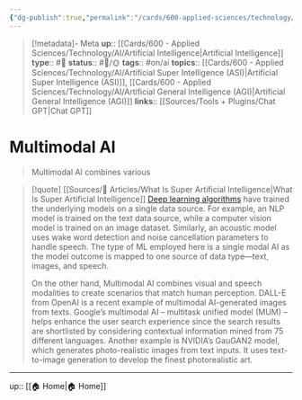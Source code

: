 ```yaml
---
{"dg-publish":true,"permalink":"/cards/600-applied-sciences/technology/ai/multimodal-ai/","title":"Multimodal AI"}
---
```


> [!metadata]- Meta
> **up**:: [[Cards/600 - Applied Sciences/Technology/AI/Artificial Intelligence\|Artificial Intelligence]]
> **type**:: #📝 
> **status**:: #📝/🌞
> **tags**::  #on/ai
> **topics**:: [[Cards/600 - Applied Sciences/Technology/AI/Artificial Super Intelligence (ASI)\|Artificial Super Intelligence (ASI)]], [[Cards/600 - Applied Sciences/Technology/AI/Artificial General Intelligence (AGI)\|Artificial General Intelligence (AGI)]]
> **links**:: [[Sources/Tools + Plugins/Chat GPT\|Chat GPT]]


# Multimodal AI

> Multimodal AI combines various 


> [!quote] [[Sources/📰 Articles/What Is Super Artificial Intelligence\|What Is Super Artificial Intelligence]]
> [Deep learning algorithms](https://www.spiceworks.com/tech/artificial-intelligence/articles/what-is-deep-learning/) have trained the underlying models on a single data source. For example, an NLP model is trained on the text data source, while a computer vision model is trained on an image dataset. Similarly, an acoustic model uses wake word detection and noise cancellation parameters to handle speech. The type of ML employed here is a single modal AI as the model outcome is mapped to one source of data type—text, images, and speech.
> 
> On the other hand, Multimodal AI combines visual and speech modalities to create scenarios that match human perception. DALL-E from OpenAI is a recent example of multimodal AI-generated images from texts. Google’s multimodal AI – multitask unified model (MUM) – helps enhance the user search experience since the search results are shortlisted by considering contextual information mined from 75 different languages. Another example is NVIDIA’s GauGAN2 model, which generates photo-realistic images from text inputs. It uses text-to-image generation to develop the finest photorealistic art.


---
up:: [[🏠 Home\|🏠 Home]]

